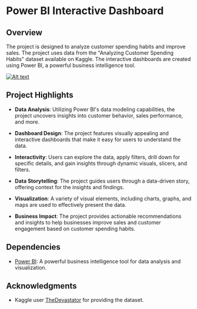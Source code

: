 # Power BI Interactive Dashboard

## Overview

The project is designed to analyze customer spending habits and improve sales. The project uses data from the "Analyzing Customer Spending Habits" dataset available on Kaggle. The interactive dashboards are created using Power BI, a powerful business intelligence tool.

[![Alt text]([https://url-to-your-image/image.png](https://ibb.co/Btxkwsc))](https://your-link.com)

## Project Highlights

- **Data Analysis**: Utilizing Power BI's data modeling capabilities, the project uncovers insights into customer behavior, sales performance, and more.

- **Dashboard Design**: The project features visually appealing and interactive dashboards that make it easy for users to understand the data.

- **Interactivity**: Users can explore the data, apply filters, drill down for specific details, and gain insights through dynamic visuals, slicers, and filters.

- **Data Storytelling**: The project guides users through a data-driven story, offering context for the insights and findings.

- **Visualization**: A variety of visual elements, including charts, graphs, and maps are used to effectively present the data.

- **Business Impact**: The project provides actionable recommendations and insights to help businesses improve sales and customer engagement based on customer spending habits.

## Dependencies

- [Power BI](https://powerbi.microsoft.com/): A powerful business intelligence tool for data analysis and visualization.


## Acknowledgments

- Kaggle user [TheDevastator](https://www.kaggle.com/thedevastator) for providing the dataset.

